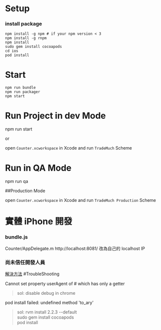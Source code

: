 # Setup

### install package
```
npm install -g npm # if your npm version < 3
npm install -g rnpm
npm install
sudo gem install cocoapods
cd ios
pod install
```
# Start
```
npm run bundle
npm run packager
npm start
```

# Run Project in dev Mode

npm run start

or

open `Counter.xcworkspace` in Xcode and run `TradeMuch` Scheme

# Run in QA Mode

npm run qa

##Production Mode

open `Counter.xcworkspace` in Xcode and run `TradeMuch Production` Scheme

# 實體 iPhone 開發

### bundle.js

Counter/AppDelegate.m
http://localhost:8081/
改為自己的 localhost IP

### 尚未信任開發人員

[解決方法](http://mdsc3c.blogspot.tw/2015/10/ios-9app.html)
#TroubleShooting

Cannot set property userAgent of #<workernavigator> which has only a getter

> sol: disable debug in chrome

pod install failed: undefined method 'to_ary'

> sol: rvm install 2.2.3 --default  
> sudo gem install cocoapods  
> pod install

